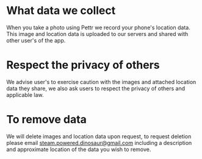 # What data we collect
When you take a photo using Pettr we record your phone's location data. This image and location data is uploaded to our servers and shared with other user's of the app.

# Respect the privacy of others
We advise user's to exercise caution with the images and attached location data they share, we also ask users to respect the privacy of others and applicable law.

# To remove data
We will delete images and location data upon request, to request deletion please email
steam.powered.dinosaur@gmail.com
including a description and approximate location of the data you wish to remove.

